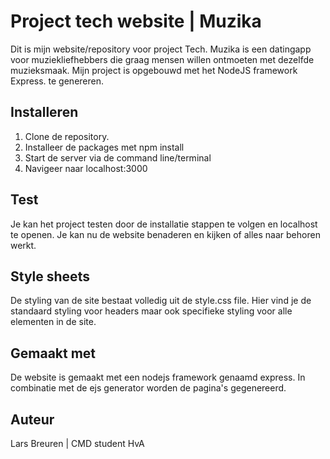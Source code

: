 # Project tech website | Muzika
Dit is mijn website/repository voor project Tech. 
Muzika is een datingapp voor muziekliefhebbers die graag mensen willen ontmoeten met dezelfde muzieksmaak.
Mijn project is opgebouwd met het NodeJS framework Express.
te genereren. 

## Installeren
1. Clone de repository.
2. Installeer de packages met npm install
3. Start de server via de command line/terminal
4. Navigeer naar localhost:3000

## Test
Je kan het project testen door de installatie stappen te volgen en localhost te openen. Je kan nu de website benaderen en kijken of alles naar behoren werkt.

## Style sheets
De styling van de site bestaat volledig uit de style.css file.
Hier vind je de standaard styling voor headers maar ook specifieke styling voor alle elementen in de site.

## Gemaakt met
De website is gemaakt met een nodejs framework genaamd express. 
In combinatie met de ejs generator worden de pagina's gegenereerd.

## Auteur
Lars Breuren | CMD student HvA

